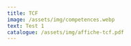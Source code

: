 ```yaml
---
title: TCF
image: /assets/img/competences.webp
text: T﻿est 1
catalogue: /assets/img/affiche-tcf.pdf
---
```


